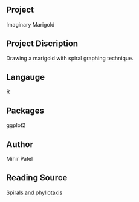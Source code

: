 Project
--------
Imaginary Marigold

Project Discription
--------------------
Drawing a marigold with spiral graphing technique.

Langauge
---------
R

Packages
--------
ggplot2

Author
------
Mihir Patel

Reading Source
------
[Spirals and phyllotaxis](https://www.princeton.edu/~akosmrlj/MAE545_S2017/lecture12_slides.pdf)
